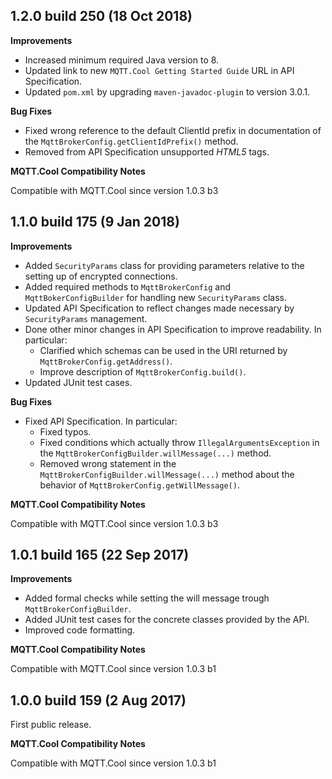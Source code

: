 1.2.0 build 250 (18 Oct 2018)
----------------------------------------------------------------

**Improvements**

- Increased minimum required Java version to 8.
- Updated link to new `MQTT.Cool Getting Started Guide` URL in API Specification.
- Updated `pom.xml` by upgrading `maven-javadoc-plugin` to version 3.0.1.

**Bug Fixes**

- Fixed wrong reference to the default ClientId prefix in documentation of the
`MqttBrokerConfig.getClientIdPrefix()` method.
- Removed from API Specification unsupported *HTML5* tags.

**MQTT.Cool Compatibility Notes**

Compatible with MQTT.Cool since version 1.0.3 b3



1.1.0 build 175 (9 Jan 2018)
----------------------------

**Improvements**

- Added `SecurityParams` class for providing parameters relative to the setting
up of encrypted connections.
- Added required methods to `MqttBrokerConfig` and `MqttBokerConfigBuilder`
for handling new `SecurityParams` class.
- Updated API Specification to reflect changes made necessary by
`SecurityParams` management.
- Done other minor changes in API Specification to improve readability.
  In particular:
  - Clarified which schemas can be used in the URI returned by
`MqttBrokerConfig.getAddress()`.
  - Improve description of `MqttBrokerConfig.build()`.
- Updated JUnit test cases.

**Bug Fixes**

- Fixed API Specification. In particular:
  - Fixed typos.
  - Fixed conditions which actually throw `IllegalArgumentsException` in
the `MqttBrokerConfigBuilder.willMessage(...)` method.
  - Removed wrong statement in the
`MqttBrokerConfigBuilder.willMessage(...)` method about the behavior of
`MqttBrokerConfig.getWillMessage()`.

**MQTT.Cool Compatibility Notes**

Compatible with MQTT.Cool since version 1.0.3 b3



1.0.1 build 165 (22 Sep 2017)
-----------------------------

**Improvements**

- Added formal checks while setting the will message trough
`MqttBrokerConfigBuilder`.
- Added JUnit test cases for the concrete classes provided by the API.
- Improved code formatting.

**MQTT.Cool Compatibility Notes**

Compatible with MQTT.Cool since version 1.0.3 b1



1.0.0 build 159 (2 Aug 2017)
----------------------------

First public release.

**MQTT.Cool Compatibility Notes**

Compatible with MQTT.Cool since version 1.0.3 b1